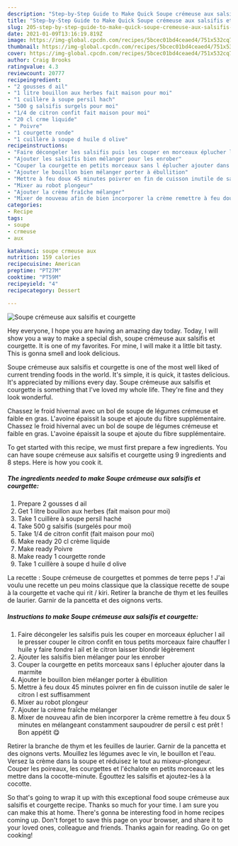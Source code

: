 ```yaml
---
description: "Step-by-Step Guide to Make Quick Soupe crémeuse aux salsifis et courgette"
title: "Step-by-Step Guide to Make Quick Soupe crémeuse aux salsifis et courgette"
slug: 205-step-by-step-guide-to-make-quick-soupe-cremeuse-aux-salsifis-et-courgette
date: 2021-01-09T13:16:19.819Z
image: https://img-global.cpcdn.com/recipes/5bcec01bd4ceaed4/751x532cq70/soupe-cremeuse-aux-salsifis-et-courgette-photo-principale-de-la-recette.jpg
thumbnail: https://img-global.cpcdn.com/recipes/5bcec01bd4ceaed4/751x532cq70/soupe-cremeuse-aux-salsifis-et-courgette-photo-principale-de-la-recette.jpg
cover: https://img-global.cpcdn.com/recipes/5bcec01bd4ceaed4/751x532cq70/soupe-cremeuse-aux-salsifis-et-courgette-photo-principale-de-la-recette.jpg
author: Craig Brooks
ratingvalue: 4.3
reviewcount: 20777
recipeingredient:
- "2 gousses d ail"
- "1 litre bouillon aux herbes fait maison pour moi"
- "1 cuillère à soupe persil hach"
- "500 g salsifis surgels pour moi"
- "1/4 de citron confit fait maison pour moi"
- "20 cl crme liquide"
- " Poivre"
- "1 courgette ronde"
- "1 cuillère à soupe d huile d olive"
recipeinstructions:
- "Faire décongeler les salsifis puis les couper en morceaux éplucher l ail le presser couper le citron confit en tous petits morceaux faire chauffer l huile y faire fondre l ail et le citron laisser blondir légèrement"
- "Ajouter les salsifis bien mélanger pour les enrober"
- "Couper la courgette en petits morceaux sans l éplucher ajouter dans la marmite"
- "Ajouter le bouillon bien mélanger porter à ébullition"
- "Mettre à feu doux 45 minutes poivrer en fin de cuisson inutile de saler le citron l est suffisamment"
- "Mixer au robot plongeur"
- "Ajouter la crème fraîche mélanger"
- "Mixer de nouveau afin de bien incorporer la crème remettre à feu doux 5 minutes en mélangeant constamment saupoudrer de persil c est prêt ! Bon appétit 😋"
categories:
- Recipe
tags:
- soupe
- crmeuse
- aux

katakunci: soupe crmeuse aux 
nutrition: 159 calories
recipecuisine: American
preptime: "PT27M"
cooktime: "PT59M"
recipeyield: "4"
recipecategory: Dessert

---
```



![Soupe crémeuse aux salsifis et courgette](https://img-global.cpcdn.com/recipes/5bcec01bd4ceaed4/751x532cq70/soupe-cremeuse-aux-salsifis-et-courgette-photo-principale-de-la-recette.jpg)

Hey everyone, I hope you are having an amazing day today. Today, I will show you a way to make a special dish, soupe crémeuse aux salsifis et courgette. It is one of my favorites. For mine, I will make it a little bit tasty. This is gonna smell and look delicious.

Soupe crémeuse aux salsifis et courgette is one of the most well liked of current trending foods in the world. It's simple, it is quick, it tastes delicious. It's appreciated by millions every day. Soupe crémeuse aux salsifis et courgette is something that I've loved my whole life. They're fine and they look wonderful.

Chassez le froid hivernal avec un bol de soupe de légumes crémeuse et faible en gras. L&#39;avoine épaissit la soupe et ajoute du fibre supplémentaire. Chassez le froid hivernal avec un bol de soupe de légumes crémeuse et faible en gras. L&#39;avoine épaissit la soupe et ajoute du fibre supplémentaire.


To get started with this recipe, we must first prepare a few ingredients. You can have soupe crémeuse aux salsifis et courgette using 9 ingredients and 8 steps. Here is how you cook it.

<!--inarticleads1-->

##### The ingredients needed to make Soupe crémeuse aux salsifis et courgette:

1. Prepare 2 gousses d ail
1. Get 1 litre bouillon aux herbes (fait maison pour moi)
1. Take 1 cuillère à soupe persil haché
1. Take 500 g salsifis (surgelés pour moi)
1. Take 1/4 de citron confit (fait maison pour moi)
1. Make ready 20 cl crème liquide
1. Make ready  Poivre
1. Make ready 1 courgette ronde
1. Take 1 cuillère à soupe d huile d olive


La recette : Soupe crémeuse de courgettes et pommes de terre peps ! J&#39;ai voulu une recette un peu moins classique que la classique recette de soupe à la courgette et vache qui rit / kiri. Retirer la branche de thym et les feuilles de laurier. Garnir de la pancetta et des oignons verts. 

<!--inarticleads2-->

##### Instructions to make Soupe crémeuse aux salsifis et courgette:

1. Faire décongeler les salsifis puis les couper en morceaux éplucher l ail le presser couper le citron confit en tous petits morceaux faire chauffer l huile y faire fondre l ail et le citron laisser blondir légèrement
1. Ajouter les salsifis bien mélanger pour les enrober
1. Couper la courgette en petits morceaux sans l éplucher ajouter dans la marmite
1. Ajouter le bouillon bien mélanger porter à ébullition
1. Mettre à feu doux 45 minutes poivrer en fin de cuisson inutile de saler le citron l est suffisamment
1. Mixer au robot plongeur
1. Ajouter la crème fraîche mélanger
1. Mixer de nouveau afin de bien incorporer la crème remettre à feu doux 5 minutes en mélangeant constamment saupoudrer de persil c est prêt ! Bon appétit 😋


Retirer la branche de thym et les feuilles de laurier. Garnir de la pancetta et des oignons verts. Mouillez les légumes avec le vin, le bouillon et l&#39;eau. Versez la crème dans la soupe et réduisez le tout au mixeur-plongeur. Couper les poireaux, les courgettes et l&#39;échalote en petits morceaux et les mettre dans la cocotte-minute. Égouttez les salsifis et ajoutez-les à la cocotte. 

So that's going to wrap it up with this exceptional food soupe crémeuse aux salsifis et courgette recipe. Thanks so much for your time. I am sure you can make this at home. There's gonna be interesting food in home recipes coming up. Don't forget to save this page on your browser, and share it to your loved ones, colleague and friends. Thanks again for reading. Go on get cooking!
